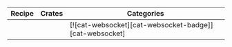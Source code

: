 | Recipe | Crates | Categories |
|--------|--------|------------|
|  |  | [![cat-websocket][cat-websocket-badge]][cat-websocket] |
